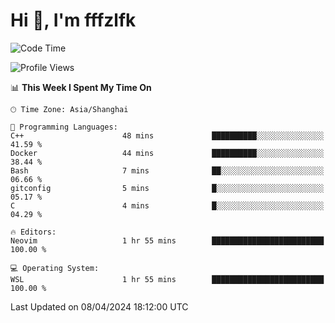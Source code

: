 # Hi 👋, I'm fffzlfk

<!--START_SECTION:waka-->
![Code Time](http://img.shields.io/badge/Code%20Time-687%20hrs%2054%20mins-blue)

![Profile Views](http://img.shields.io/badge/Profile%20Views-0-blue)

📊 **This Week I Spent My Time On** 

```text
🕑︎ Time Zone: Asia/Shanghai

💬 Programming Languages: 
C++                      48 mins             ██████████░░░░░░░░░░░░░░░   41.59 % 
Docker                   44 mins             ██████████░░░░░░░░░░░░░░░   38.44 % 
Bash                     7 mins              ██░░░░░░░░░░░░░░░░░░░░░░░   06.66 % 
gitconfig                5 mins              █░░░░░░░░░░░░░░░░░░░░░░░░   05.17 % 
C                        4 mins              █░░░░░░░░░░░░░░░░░░░░░░░░   04.29 % 

🔥 Editors: 
Neovim                   1 hr 55 mins        █████████████████████████   100.00 % 

💻 Operating System: 
WSL                      1 hr 55 mins        █████████████████████████   100.00 % 
```


 Last Updated on 08/04/2024 18:12:00 UTC
<!--END_SECTION:waka-->
